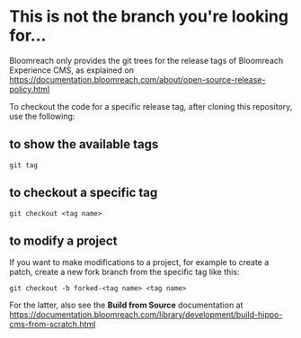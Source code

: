 # This is not the branch you're looking for...

Bloomreach only provides the git trees for the release tags of Bloomreach Experience CMS, as explained on https://documentation.bloomreach.com/about/open-source-release-policy.html

To checkout the code for a specific release tag, after cloning this repository, use the following:

## to show the available tags

    git tag

## to checkout a specific tag

    git checkout <tag name>

## to modify a project
If you want to make modifications to a project, for example to create a patch, create a new fork branch from the specific tag like this:

    git checkout -b forked-<tag name> <tag name>

For the latter, also see the **Build from Source** documentation at https://documentation.bloomreach.com/library/development/build-hippo-cms-from-scratch.html

